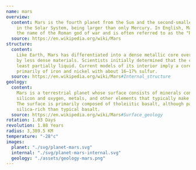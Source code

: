 ```yaml
---
name: mars
overview:
  content: Mars is the fourth planet from the Sun and the second-smallest planet
    in the Solar System, being larger than only Mercury. In English, Mars carries
    the name of the Roman god of war and is often referred to as the "Red Planet".
  source: https://en.wikipedia.org/wiki/Mars
structure:
  content:
    Like Earth, Mars has differentiated into a dense metallic core overlaid
    by less dense materials. Scientists initially determined that the core is at
    least partially liquid. Current models of its interior imply a core consisting
    primarily of iron and nickel with about 16–17% sulfur.
  source: https://en.wikipedia.org/wiki/Mars#Internal_structure
geology:
  content:
    Mars is a terrestrial planet whose surface consists of minerals containing
    silicon and oxygen, metals, and other elements that typically make up rock.
    The surface is primarily composed of tholeiitic basalt, although parts are more
    silica-rich than typical basalt.
  source: https://en.wikipedia.org/wiki/Mars#Surface_geology
rotation: 1.03 Days
revolution: 1.88 Years
radius: 3,389.5 KM
temperature: "-28°c"
images:
  planet: "./svg/planet-mars.svg"
  internal: "./svg/planet-mars-internal.svg"
  geology: "./assets/geology-mars.png"
---
```

